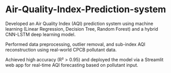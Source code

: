 # Air-Quality-Index-Prediction-system

 Developed an Air Quality Index (AQI) prediction system using machine learning (Linear Regression, Decision Tree, Random Forest) and a hybrid CNN-LSTM deep learning model. 
 
 Performed data preprocessing, outlier removal, and sub-index AQI reconstruction using real-world CPCB pollutant data. 
 
 Achieved high accuracy (R² > 0.95) and deployed the model via a Streamlit web app for real-time AQI forecasting based on pollutant input.
